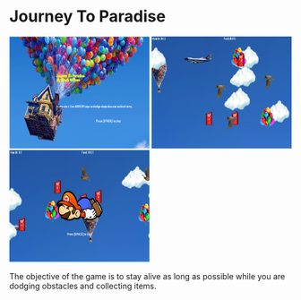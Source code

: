 <h1>Journey To Paradise</h1>
<img src="https://github.com/adai0789/Pygame-Project/blob/master/GamePlan/Splash%20Screen.PNG" width="250" height="200">
<img src="https://github.com/adai0789/Pygame-Project/blob/master/GamePlan/Gameplay.PNG" width="250" height="200">
<img src="https://github.com/adai0789/Pygame-Project/blob/master/GamePlan/GameOver.PNG" width="250" height="200">
<p>The objective of the game is to stay alive as long as possible while you are dodging obstacles and collecting items.</p>
